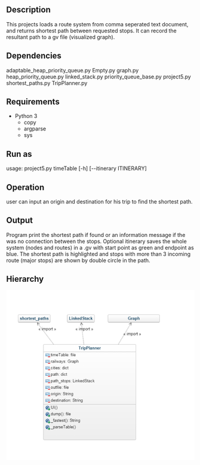 Description
-----
This projects loads a route system from comma seperated text document, and
returns shortest path between requested stops. It can record the resultant path
to a gv file (visualized graph).

Dependencies
-----
adaptable_heap_priority_queue.py
Empty.py
graph.py
heap_priority_queue.py
linked_stack.py
priority_queue_base.py
project5.py
shortest_paths.py
TripPlanner.py

Requirements
-----
- Python 3
    - copy
    - argparse
    - sys

Run as
-----
usage: project5.py timeTable [-h] [--itinerary  ITINERARY]

Operation
-----
user can input an origin and destination for his trip to find the shortest
path.

Output
-----
Program print the shortest path if found or an information message if the was
no connection between the stops.
Optional itinerary saves the whole system (nodes and routes) in a .gv with
start point as green and endpoint as blue. The shortest path is highlighted and
stops with more than 3 incoming route (major stops) are shown by double circle
in the path.

Hierarchy
-----
![](design.PNG)
